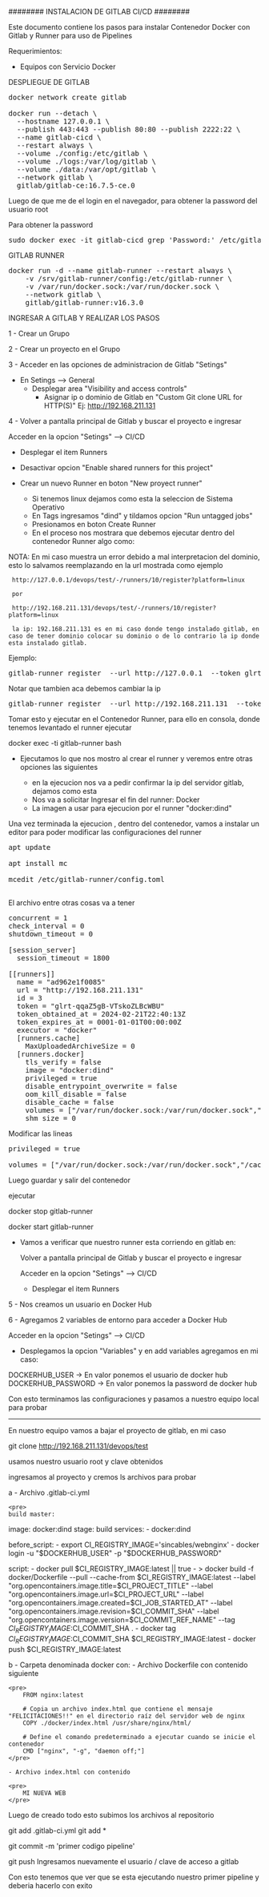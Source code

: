 ######## INSTALACION DE GITLAB CI/CD ########

Este documento contiene los pasos para instalar Contenedor Docker con Gitlab y Runner para uso de Pipelines

Requerimientos:

- Equipos con Servicio Docker

DESPLIEGUE DE GITLAB

<pre>
docker network create gitlab

docker run --detach \
  --hostname 127.0.0.1 \
  --publish 443:443 --publish 80:80 --publish 2222:22 \
  --name gitlab-cicd \
  --restart always \
  --volume ./config:/etc/gitlab \
  --volume ./logs:/var/log/gitlab \
  --volume ./data:/var/opt/gitlab \
  --network gitlab \
  gitlab/gitlab-ce:16.7.5-ce.0
</pre>

Luego de que me de el login en el navegador, para obtener la password del usuario root

Para obtener la password

<pre>
sudo docker exec -it gitlab-cicd grep 'Password:' /etc/gitlab/initial_root_password
</pre>

GITLAB RUNNER

<pre>
docker run -d --name gitlab-runner --restart always \
    -v /srv/gitlab-runner/config:/etc/gitlab-runner \
    -v /var/run/docker.sock:/var/run/docker.sock \
    --network gitlab \
    gitlab/gitlab-runner:v16.3.0
</pre>

INGRESAR A GITLAB Y REALIZAR LOS PASOS

1 - Crear un Grupo

2 - Crear un proyecto en el Grupo

3 - Acceder en las opciones de administracion de Gitlab "Setings"

  - En Setings --> General
    - Desplegar area "Visibility and access controls"
        - Asignar ip o dominio de Gitlab en "Custom Git clone URL for HTTP(S)"
            Ej: http://192.168.211.131


4 - Volver a pantalla principal de Gitlab y buscar el proyecto e ingresar

Acceder en la opcion "Setings" --> CI/CD

- Desplegar el item Runners

- Desactivar opcion "Enable shared runners for this project"

- Crear un nuevo Runner en boton "New proyect runner"

    - Si tenemos linux dejamos como esta la seleccion de Sistema Operativo
    - En Tags ingresamos "dind" y tildamos opcion "Run untagged jobs"
    - Presionamos en boton Create Runner

    * En el proceso nos mostrara que debemos ejecutar dentro del contenedor Runner algo como:

NOTA: En mi caso muestra un error debido a mal interpretacion del dominio, esto lo salvamos 
     reemplazando en la url mostrada como ejemplo

     http://127.0.0.1/devops/test/-/runners/10/register?platform=linux

     por

     http://192.168.211.131/devops/test/-/runners/10/register?platform=linux

     la ip: 192.168.211.131 es en mi caso donde tengo instalado gitlab, en caso de tener dominio colocar su dominio o de lo contrario la ip donde esta instalado gitlab.

Ejemplo:
<pre>
gitlab-runner register  --url http://127.0.0.1  --token glrt-S2rFgqGuKy-qUy85qsKG
</pre>
Notar que tambien aca debemos cambiar la ip
<pre>
gitlab-runner register  --url http://192.168.211.131  --token glrt-S2rFgqGuKy-qUy85qsKG
</pre>

Tomar esto y ejecutar en el Contenedor Runner, para ello en consola, donde tenemos levantado el runner ejecutar

docker exec -ti gitlab-runner bash

- Ejecutamos lo que nos mostro al crear el runner y veremos entre otras opciones las siguientes

  * en la ejecucion nos va a pedir confirmar la ip del servidor gitlab, dejamos como esta
  * Nos va a solicitar Ingresar el fin del runner: Docker
  * La imagen a usar para ejecucion por el runner "docker:dind"

Una vez terminada la ejecucion , dentro del contenedor, vamos a instalar un editor para poder modificar las configuraciones del runner

<pre>
apt update

apt install mc

mcedit /etc/gitlab-runner/config.toml

</pre>

El archivo entre otras cosas va a tener

<pre>
concurrent = 1
check_interval = 0
shutdown_timeout = 0

[session_server]
  session_timeout = 1800

[[runners]]
  name = "ad962e1f0085"
  url = "http://192.168.211.131"
  id = 3
  token = "glrt-qqaZ5gB-VTskoZLBcWBU"
  token_obtained_at = 2024-02-21T22:40:13Z
  token_expires_at = 0001-01-01T00:00:00Z
  executor = "docker"
  [runners.cache]
    MaxUploadedArchiveSize = 0
  [runners.docker]
    tls_verify = false
    image = "docker:dind"
    privileged = true
    disable_entrypoint_overwrite = false
    oom_kill_disable = false
    disable_cache = false
    volumes = ["/var/run/docker.sock:/var/run/docker.sock","/cache"]
    shm_size = 0
</pre>

Modificar las lineas
<pre>
privileged = true

volumes = ["/var/run/docker.sock:/var/run/docker.sock","/cache"]
</pre>

Luego guardar y salir del contenedor

ejecutar

docker stop gitlab-runner

docker start gitlab-runner

- Vamos a verificar que nuestro runner esta corriendo en gitlab en:

    Volver a pantalla principal de Gitlab y buscar el proyecto e ingresar

    Acceder en la opcion "Setings" --> CI/CD

    - Desplegar el item Runners

5 - Nos creamos un usuario en Docker Hub

6 - Agregamos 2 variables de entorno para acceder a Docker Hub

 Acceder en la opcion "Setings" --> CI/CD

 * Desplegamos la opcion "Variables" y en add variables agregamos en mi caso:

DOCKERHUB_USER -> En valor ponemos el usuario de docker hub
DOCKERHUB_PASSWORD -> En valor ponemos la password de docker hub

Con esto terminamos las configuraciones y pasamos a nuestro equipo local para probar

------------------------------------------------------------

En nuestro equipo vamos a bajar el proyecto de gitlab, en mi caso

git clone  http://192.168.211.131/devops/test

usamos nuestro usuario root y clave obtenidos

ingresamos al proyecto y cremos ls archivos para probar 

a - Archivo .gitlab-ci.yml

    <pre>
    build master:
  image: docker:dind
  stage: build
  services:
    - docker:dind

  before_script:
    - export CI_REGISTRY_IMAGE='sincables/webnginx'
    - docker login -u "$DOCKERHUB_USER" -p "$DOCKERHUB_PASSWORD" 

  script:
    - docker pull $CI_REGISTRY_IMAGE:latest || true
    - >
      docker build -f docker/Dockerfile
      --pull
      --cache-from $CI_REGISTRY_IMAGE:latest
      --label "org.opencontainers.image.title=$CI_PROJECT_TITLE"
      --label "org.opencontainers.image.url=$CI_PROJECT_URL"
      --label "org.opencontainers.image.created=$CI_JOB_STARTED_AT"
      --label "org.opencontainers.image.revision=$CI_COMMIT_SHA"
      --label "org.opencontainers.image.version=$CI_COMMIT_REF_NAME"
      --tag $CI_REGISTRY_IMAGE:$CI_COMMIT_SHA
      .
    - docker tag $CI_REGISTRY_IMAGE:$CI_COMMIT_SHA $CI_REGISTRY_IMAGE:latest
    - docker push $CI_REGISTRY_IMAGE:latest
    </pre>


b - Carpeta denominada docker con:
    - Archivo Dockerfile con contenido siguiente

    <pre>
        FROM nginx:latest

        # Copia un archivo index.html que contiene el mensaje "FELICITACIONES!!" en el directorio raíz del servidor web de nginx
        COPY ./docker/index.html /usr/share/nginx/html/

        # Define el comando predeterminado a ejecutar cuando se inicie el contenedor
        CMD ["nginx", "-g", "daemon off;"]
    </pre>

    - Archivo index.html con contenido 

    <pre>
        MI NUEVA WEB
    </pre>

Luego de creado todo esto subimos los archivos al repositorio

git add .gitlab-ci.yml
git add *

git commit -m 'primer codigo pipeline'

git push
Ingresamos nuevamente el usuario / clave de acceso a gitlab

Con esto tenemos que ver que se esta ejecutando nuestro primer pipeline y deberia hacerlo con exito
